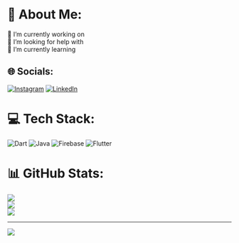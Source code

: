 

# 💫 About Me:
🔭 I’m currently working on<br>🤝 I’m looking for help with<br>🌱 I’m currently learning<br>


## 🌐 Socials:
 [![Instagram](https://img.shields.io/badge/Instagram-%23E4405F.svg?logo=Instagram&logoColor=white)](https://instagram.com/ozkanyilmz_) [![LinkedIn](https://img.shields.io/badge/LinkedIn-%230077B5.svg?logo=linkedin&logoColor=white)](https://linkedin.com/in/https://www.linkedin.com/in/%C3%B6zkan-yilmaz-1019a0230) 

# 💻 Tech Stack:
![Dart](https://img.shields.io/badge/dart-%230175C2.svg?style=for-the-badge&logo=dart&logoColor=white) ![Java](https://img.shields.io/badge/java-%23ED8B00.svg?style=for-the-badge&logo=java&logoColor=white) ![Firebase](https://img.shields.io/badge/firebase-%23039BE5.svg?style=for-the-badge&logo=firebase) ![Flutter](https://img.shields.io/badge/Flutter-%2302569B.svg?style=for-the-badge&logo=Flutter&logoColor=white)
# 📊 GitHub Stats:
![](https://github-readme-stats.vercel.app/api?username=yilmazozkan2&theme=dark&hide_border=false&include_all_commits=false&count_private=false)<br/>
![](https://github-readme-streak-stats.herokuapp.com/?user=yilmazozkan2&theme=dark&hide_border=false)<br/>
![](https://github-readme-stats.vercel.app/api/top-langs/?username=yilmazozkan2&theme=dark&hide_border=false&include_all_commits=false&count_private=false&layout=compact)

---
[![](https://visitcount.itsvg.in/api?id=yilmazozkan2&label=Profile%20Views&color=12&icon=3&pretty=true)](https://visitcount.itsvg.in)
<!-- Proudly created with GPRM ( https://gprm.itsvg.in ) -->







